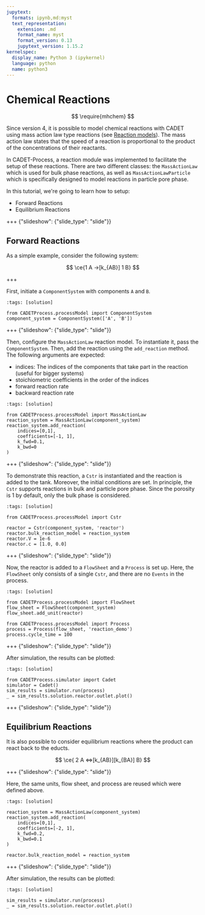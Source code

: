 ```yaml
---
jupytext:
  formats: ipynb,md:myst
  text_representation:
    extension: .md
    format_name: myst
    format_version: 0.13
    jupytext_version: 1.15.2
kernelspec:
  display_name: Python 3 (ipykernel)
  language: python
  name: python3
---
```


# Chemical Reactions

$$
\require{mhchem}
$$

Since version 4, it is possible to model chemical reactions with CADET using mass action law type reactions (see [Reaction models](https://cadet.github.io/master/modelling/reactions.html#reaction-models)).
The mass action law states that the speed of a reaction is proportional to the product of the concentrations of their reactants.

In CADET-Process, a reaction module was implemented to facilitate the setup of these reactions.
There are two different classes: the `MassActionLaw` which is used for bulk phase reactions, as well as `MassActionLawParticle` which is specifically designed to model reactions in particle pore phase.

In this tutorial, we're going to learn how to setup:
- Forward Reactions
- Equilibrium Reactions

+++ {"slideshow": {"slide_type": "slide"}}
## Forward Reactions
As a simple example, consider the following system:

$$
\ce{1 A ->[k_{AB}] 1 B}
$$

+++

First, initiate a `ComponentSystem` with components `A` and `B`.

```{code-cell} ipython3
:tags: [solution]

from CADETProcess.processModel import ComponentSystem
component_system = ComponentSystem(['A', 'B'])
```

+++ {"slideshow": {"slide_type": "slide"}}

Then, configure the `MassActionLaw` reaction model.
To instantiate it, pass the `ComponentSystem`.
Then, add the reaction using the `add_reaction` method.
The following arguments are expected:
- indices: The indices of the components that take part in the reaction (useful for bigger systems)
- stoichiometric coefficients in the order of the indices
- forward reaction rate
- backward reaction rate

```{code-cell} ipython3
:tags: [solution]

from CADETProcess.processModel import MassActionLaw
reaction_system = MassActionLaw(component_system)
reaction_system.add_reaction(
    indices=[0,1],
    coefficients=[-1, 1],
    k_fwd=0.1,
    k_bwd=0
)
```

+++ {"slideshow": {"slide_type": "slide"}}

To demonstrate this reaction, a `Cstr` is instantiated and the reaction is added to the tank.
Moreover, the initial conditions are set.
In principle, the `Cstr` supports reactions in bulk and particle pore phase.
Since the porosity is $1$ by default, only the bulk phase is considered.

```{code-cell} ipython3
:tags: [solution]

from CADETProcess.processModel import Cstr

reactor = Cstr(component_system, 'reactor')
reactor.bulk_reaction_model = reaction_system
reactor.V = 1e-6
reactor.c = [1.0, 0.0]
```

+++ {"slideshow": {"slide_type": "slide"}}

Now, the reactor is added to a `FlowSheet` and a `Process` is set up.
Here, the `FlowSheet` only consists of a single `Cstr`, and there are no `Events` in the process.

```{code-cell} ipython3
:tags: [solution]

from CADETProcess.processModel import FlowSheet
flow_sheet = FlowSheet(component_system)
flow_sheet.add_unit(reactor)

from CADETProcess.processModel import Process
process = Process(flow_sheet, 'reaction_demo')
process.cycle_time = 100
```

+++ {"slideshow": {"slide_type": "slide"}}

After simulation, the results can be plotted:

```{code-cell} ipython3
:tags: [solution]

from CADETProcess.simulator import Cadet
simulator = Cadet()
sim_results = simulator.run(process)
_ = sim_results.solution.reactor.outlet.plot()
```

+++ {"slideshow": {"slide_type": "slide"}}

## Equilibrium Reactions
It is also possible to consider equilibrium reactions where the product can react back to the educts.

$$
\ce{ 2 A <=>[k_{AB}][k_{BA}] B}
$$

+++ {"slideshow": {"slide_type": "slide"}}

Here, the same units, flow sheet, and process are reused which were defined above.

```{code-cell} ipython3
:tags: [solution]

reaction_system = MassActionLaw(component_system)
reaction_system.add_reaction(
    indices=[0,1],
    coefficients=[-2, 1],
    k_fwd=0.2,
    k_bwd=0.1
)

reactor.bulk_reaction_model = reaction_system
```

+++ {"slideshow": {"slide_type": "slide"}}

After simulation, the results can be plotted:

```{code-cell} ipython3
:tags: [solution]

sim_results = simulator.run(process)
_ = sim_results.solution.reactor.outlet.plot()
```
